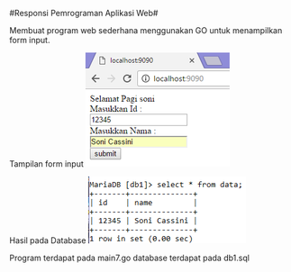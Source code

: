 #Responsi Pemrograman Aplikasi Web#

Membuat program web sederhana menggunakan GO untuk menampilkan form input.

Tampilan form input
![Github Logo](/image/form.png)

Hasil pada Database
![Github Logo](/image/db.png)

Program terdapat pada main7.go
database terdapat pada db1.sql
